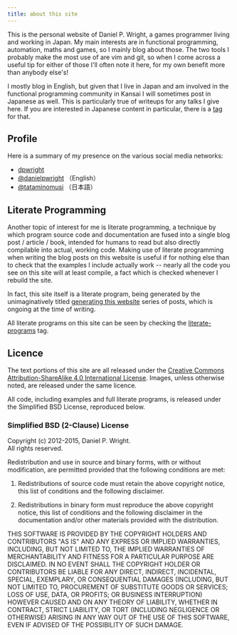 ```yaml
---
title: about this site
---
```


This is the personal website of Daniel P. Wright, a games programmer living and
working in Japan.  My main interests are in functional programming, automation,
maths and games, so I mainly blog about those.  The two tools I probably make
the most use of are vim and git, so when I come across a useful tip for either
of those I'll often note it here, for my own benefit more than anybody else's!

I mostly blog in English, but given that I live in Japan and am involved in the
functional programming community in Kansai I will sometimes post in Japanese as
well.  This is particularly true of writeups for any talks I give here.  If you
are interested in Japanese content in particular, there is a [tag][日本語] for
that.

Profile
-------

Here is a summary of my presence on the various social media networks:

- <i class="fa fa-github"></i>  [dpwright][github]
- <i class="fa fa-twitter"></i> [\@danielpwright][danielpwright] （English）
- <i class="fa fa-twitter"></i> [\@tataminomusi][tataminomusi] （日本語）

<!-- TODO: No it isn't, yet
My CV is available in [pdf][cv-pdf], [html][cv-html], and [json][cv-json]
formats.  It is generated automatically from the JSON source by
<http://jsonresume.org>.
-->

Literate Programming
--------------------

Another topic of interest for me is literate programming, a technique by which
program source code and documentation are fused into a single blog post /
article / book, intended for humans to read but also directly compilable into
actual, working code.  Making use of literate programming when writing the blog
posts on this website is useful if for nothing else than to check that the
examples I include actually work -- nearly all the code you see on this site
will at least compile, a fact which is checked whenever I rebuild the site.

In fact, this site itself is a literate program, being generated by the
unimaginatively titled [generating this website] series of posts, which is
ongoing at the time of writing.

All literate programs on this site can be seen by checking the
[literate-programs] tag.

Licence
-------

The text portions of this site are all released under the
<a rel="license" href="http://creativecommons.org/licenses/by-sa/4.0/">Creative Commons Attribution-ShareAlike 4.0 International License</a>.
Images, unless otherwise noted, are released under the same licence.

All code, including examples and full literate programs, is released under the
Simplified BSD License, reproduced below.

### Simplified BSD (2-Clause) License

Copyright (c) 2012-2015, Daniel P. Wright.<br />
All rights reserved.

Redistribution and use in source and binary forms, with or without modification, are permitted provided that the following conditions are met:

1. Redistributions of source code must retain the above copyright notice, this list of conditions and the following disclaimer.

2. Redistributions in binary form must reproduce the above copyright notice, this list of conditions and the following disclaimer in the documentation and/or other materials provided with the distribution.

THIS SOFTWARE IS PROVIDED BY THE COPYRIGHT HOLDERS AND CONTRIBUTORS "AS IS" AND ANY EXPRESS OR IMPLIED WARRANTIES, INCLUDING, BUT NOT LIMITED TO, THE IMPLIED WARRANTIES OF MERCHANTABILITY AND FITNESS FOR A PARTICULAR PURPOSE ARE DISCLAIMED. IN NO EVENT SHALL THE COPYRIGHT HOLDER OR CONTRIBUTORS BE LIABLE FOR ANY DIRECT, INDIRECT, INCIDENTAL, SPECIAL, EXEMPLARY, OR CONSEQUENTIAL DAMAGES (INCLUDING, BUT NOT LIMITED TO, PROCUREMENT OF SUBSTITUTE GOODS OR SERVICES; LOSS OF USE, DATA, OR PROFITS; OR BUSINESS INTERRUPTION) HOWEVER CAUSED AND ON ANY THEORY OF LIABILITY, WHETHER IN CONTRACT, STRICT LIABILITY, OR TORT (INCLUDING NEGLIGENCE OR OTHERWISE) ARISING IN ANY WAY OUT OF THE USE OF THIS SOFTWARE, EVEN IF ADVISED OF THE POSSIBILITY OF SUCH DAMAGE.

[日本語]:                  http://www.dpwright.com/tags/日本語.html
[tataminomusi]:            http://twitter.com/tataminomusi
[danielpwright]:           http://twitter.com/danielpwright
[github]:                  http://github.com/dpwright
[cv-pdf]:                  #
[cv-html]:                 #
[cv-json]:                 #
[generating this website]: http://www.dpwright.com/tags/generating%20this%20website
[literate-programs]:       http://www.dpwright.com/tags/literate-programs
